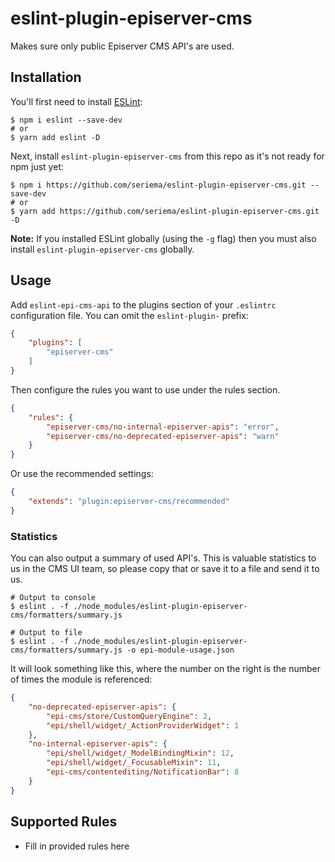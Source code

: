 # eslint-plugin-episerver-cms

Makes sure only public Episerver CMS API's are used.

## Installation

You'll first need to install [ESLint](http://eslint.org):

```
$ npm i eslint --save-dev
# or
$ yarn add eslint -D
```

Next, install `eslint-plugin-episerver-cms` from this repo as it's not ready for npm just yet:

```
$ npm i https://github.com/seriema/eslint-plugin-episerver-cms.git --save-dev
# or
$ yarn add https://github.com/seriema/eslint-plugin-episerver-cms.git -D
```

**Note:** If you installed ESLint globally (using the `-g` flag) then you must also install `eslint-plugin-episerver-cms` globally.

## Usage

Add `eslint-epi-cms-api` to the plugins section of your `.eslintrc` configuration file. You can omit the `eslint-plugin-` prefix:

```json
{
    "plugins": [
        "episerver-cms"
    ]
}
```


Then configure the rules you want to use under the rules section.

```json
{
    "rules": {
        "episerver-cms/no-internal-episerver-apis": "error",
        "episerver-cms/no-deprecated-episerver-apis": "warn"
    }
}
```

Or use the recommended settings:
```json
{
	"extends": "plugin:episerver-cms/recommended"
}
```



### Statistics

You can also output a summary of used API's. This is valuable statistics to us in the CMS UI team, so please copy that or save it to a file and send it to us.

```
# Output to console
$ eslint . -f ./node_modules/eslint-plugin-episerver-cms/formatters/summary.js

# Output to file
$ eslint . -f ./node_modules/eslint-plugin-episerver-cms/formatters/summary.js -o epi-module-usage.json
```

It will look something like this, where the number on the right is the number of times the module is referenced:

```json
{
    "no-deprecated-episerver-apis": {
        "epi-cms/store/CustomQueryEngine": 2,
        "epi/shell/widget/_ActionProviderWidget": 1
    },
    "no-internal-episerver-apis": {
        "epi/shell/widget/_ModelBindingMixin": 12,
        "epi/shell/widget/_FocusableMixin": 11,
        "epi-cms/contentediting/NotificationBar": 8
    }
}
```

## Supported Rules

* Fill in provided rules here





